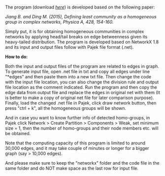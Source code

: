 The program (download <a rel="nofollow" target="_blank" href="http://fromto.hig.se/~bjg/HeadTailBreaksCode/HeadTailCommunityDetectionCode.rar"> <i>here</i></a></font></font>) is developed based on the following paper:

<i>Jiang B. and Ding M. (2015), Defining least community as a homogeneous group in complex networks, Physica A, 428, 154-160.</i>

Simply put, it is for obtaining homogeneous communities in complex networks by applying head/tail breaks on edge betweenness given its heavy-tailed distribution. The program is developed based on NetworkX 1.8 and its input and output files follow with Pajek file format (.net). 


<b>How to do:</b>

Both the input and output files of the program are related to edges in graph. To generate input file, open .net file in txt and copy all edges under line "*edges" and then paste them into a new txt file. Then change the code with the input file location, you can also change the division rule and output file location as the comment indicated. Run the program and then copy the edge data from output file and replace the edges in original net with them (It is better to make a copy of original net file for later comparison purpose). Finally, load the changed .net file in Pajek, click draw network button, then press "ctrl + k", all the homogeneous groups will be shown.

And in case you want to know further info of detected homo-groups, in Pajek click Network > Create Partition > Components > Weak, set minimum size = 1, then the number of homo-groups and their node members etc. will be obtained. 

Note that the computing capacity of this program is limited to around 30,000 edges, and it may take couple of minutes or longer for a bigger graph (say > 10,000 edges). 

And please make sure to keep the "networkx" folder and the code file in the same folder and do NOT make space as the last row for input file. 


